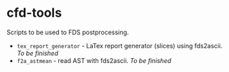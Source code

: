 # cfd-tools

Scripts to be used to FDS postprocessing.

* `tex_report_generator` - LaTex report generator (slices) using fds2ascii. *To be finished*
* `f2a_astmean` - read AST with fds2ascii. *To be finished*